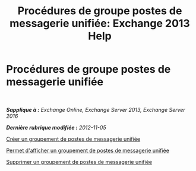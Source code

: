 ﻿---
title: 'Procédures de groupe postes de messagerie unifiée: Exchange 2013 Help'
TOCTitle: Procédures de groupe postes de messagerie unifiée
ms:assetid: 4251c24a-9616-4923-92da-ed783aa8d802
ms:mtpsurl: https://technet.microsoft.com/fr-fr/library/JJ851063(v=EXCHG.150)
ms:contentKeyID: 50555377
ms.date: 05/23/2018
mtps_version: v=EXCHG.150
ms.translationtype: MT
---

# Procédures de groupe postes de messagerie unifiée

 

_**Sapplique à :** Exchange Online, Exchange Server 2013, Exchange Server 2016_

_**Dernière rubrique modifiée :** 2012-11-05_

[Créer un groupement de postes de messagerie unifiée](create-a-um-hunt-group-exchange-2013-help.md)

[Permet d'afficher un groupement de postes de messagerie unifiée](view-a-um-hunt-group-exchange-2013-help.md)

[Supprimer un groupement de postes de messagerie unifiée](delete-a-um-hunt-group-exchange-2013-help.md)

